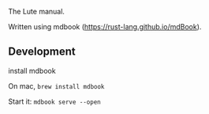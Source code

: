 The Lute manual.

Written using mdbook (https://rust-lang.github.io/mdBook).

## Development

install mdbook

On mac, `brew install mdbook`

Start it: `mdbook serve --open`